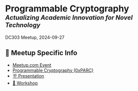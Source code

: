 # Programmable Cryptography </br> <em style="font-size: 0.7em;">Actualizing Academic Innovation for Novel Technology</em>

DC303 Meetup, 2024-09-27

## 📝 Meetup Specific Info

- <a target="_blank" href="https://www.meetup.com/dc303denver/events/302059835/">Meetup.com Event</a>
- <a target="_blank" href="https://0xparc.org/blog/programmable-cryptography-1">Programmable Cryptography (0xPARC)</a>
- [🪧 Presentation](./presentation.md)
- [👷 Workshop](./workshop.md)
